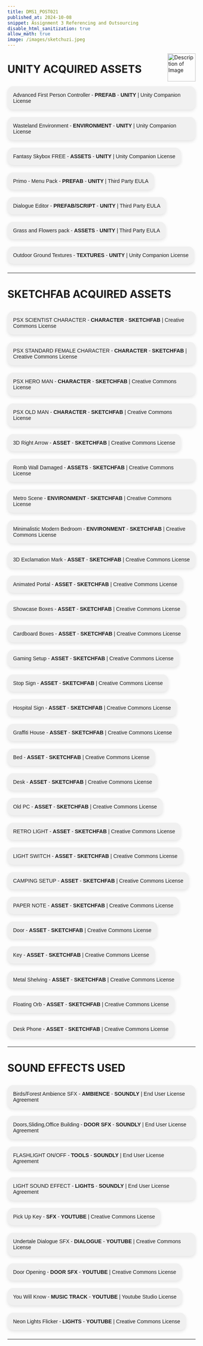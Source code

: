 ```yaml
---
title: DMS1_POST021
published_at: 2024-10-08
snippet: Assignment 3 Referencing and Outsourcing
disable_html_sanitization: true
allow_math: true
image: /images/sketchuzi.jpeg
---
```


<img src="https://i.pinimg.com/originals/4a/55/c3/4a55c3a273541901ee3c82e91ddb3f2f.gif" alt="Description of Image" style="float:right; margin-left:20px; width:75px; height:auto;">

# **UNITY ACQUIRED ASSETS**


<ul class="custom-list">
  <li>Advanced First Person Controller - <strong>PREFAB</strong> - <strong>UNITY</strong> | Unity Companion License</li>
  <li>Wasteland Environment - <strong>ENVIRONMENT</strong> - <strong>UNITY</strong> | Unity Companion License</li>
  <li>Fantasy Skybox FREE - <strong>ASSETS</strong> - <strong>UNITY</strong> | Unity Companion License</li>
  <li>Primo - Menu Pack - <strong>PREFAB</strong> - <strong>UNITY</strong> | Third Party EULA</li>
  <li>Dialogue Editor - <strong>PREFAB/SCRIPT</strong> - <strong>UNITY</strong> | Third Party EULA</li>
  <li>Grass and Flowers pack - <strong>ASSETS</strong> - <strong>UNITY</strong> | Third Party EULA</li>
  <li>Outdoor Ground Textures - <strong>TEXTURES</strong> - <strong>UNITY</strong> | Unity Companion License</li>
</ul>

<style>
.custom-list {
  list-style-type: none; /* Remove default bullets */
  padding: 0; /* Remove default padding */
}

.custom-list li {
  background-color: #f0f0f0; /* Light background color */
  padding: 15px; /* Padding inside each list item */
  margin: 10px 0; /* Spacing between list items */
  border-radius: 15px; /* Rounded corners */
  display: inline-block; /* Ensure the background fits the text size */
  width: fit-content; /* The box only as wide as the content */
  box-shadow: 0 4px 8px rgba(0, 0, 0, 0.1); /* Light shadow for a subtle 3D effect */
  font-family: Arial, sans-serif;
}
</style>

---

# **SKETCHFAB ACQUIRED ASSETS**

<ul class="custom-list">
  <li>PSX SCIENTIST CHARACTER - <strong>CHARACTER</strong> - <strong>SKETCHFAB</strong> | Creative Commons License</li>
  <li>PSX STANDARD FEMALE CHARACTER - <strong>CHARACTER</strong> - <strong>SKETCHFAB</strong> | Creative Commons License</li>
  <li>PSX HERO MAN - <strong>CHARACTER</strong> - <strong>SKETCHFAB</strong> | Creative Commons License</li>
  <li>PSX OLD MAN - <strong>CHARACTER</strong> - <strong>SKETCHFAB</strong> | Creative Commons License</li>
  <li>3D Right Arrow - <strong>ASSET</strong> - <strong>SKETCHFAB</strong> | Creative Commons License</li>
  <li>Romb Wall Damaged - <strong>ASSETS</strong> - <strong>SKETCHFAB</strong> | Creative Commons License</li>
  <li>Metro Scene - <strong>ENVIRONMENT</strong> - <strong>SKETCHFAB</strong> | Creative Commons License</li>
  <li>Minimalistic Modern Bedroom - <strong>ENVIRONMENT</strong> - <strong>SKETCHFAB</strong> | Creative Commons License</li>
  <li>3D Exclamation Mark - <strong>ASSET</strong> - <strong>SKETCHFAB</strong> | Creative Commons License</li>
  <li>Animated Portal - <strong>ASSET</strong> - <strong>SKETCHFAB</strong> | Creative Commons License</li>
  <li>Showcase Boxes - <strong>ASSET</strong> - <strong>SKETCHFAB</strong> | Creative Commons License</li>
  <li>Cardboard Boxes - <strong>ASSET</strong> - <strong>SKETCHFAB</strong> | Creative Commons License</li>
  <li>Gaming Setup - <strong>ASSET</strong> - <strong>SKETCHFAB</strong> | Creative Commons License</li>
  <li>Stop Sign - <strong>ASSET</strong> - <strong>SKETCHFAB</strong> | Creative Commons License</li>
  <li>Hospital Sign - <strong>ASSET</strong> - <strong>SKETCHFAB</strong> | Creative Commons License</li>
  <li>Graffiti House - <strong>ASSET</strong> - <strong>SKETCHFAB</strong> | Creative Commons License</li>
  <li>Bed - <strong>ASSET</strong> - <strong>SKETCHFAB</strong> | Creative Commons License</li>
  <li>Desk - <strong>ASSET</strong> - <strong>SKETCHFAB</strong> | Creative Commons License</li>
  <li>Old PC - <strong>ASSET</strong> - <strong>SKETCHFAB</strong> | Creative Commons License</li>
  <li>RETRO LIGHT - <strong>ASSET</strong> - <strong>SKETCHFAB</strong> | Creative Commons License</li>
  <li>LIGHT SWITCH - <strong>ASSET</strong> - <strong>SKETCHFAB</strong> | Creative Commons License</li>
  <li>CAMPING SETUP - <strong>ASSET</strong> - <strong>SKETCHFAB</strong> | Creative Commons License</li>
  <li>PAPER NOTE - <strong>ASSET</strong> - <strong>SKETCHFAB</strong> | Creative Commons License</li>
  <li>Door - <strong>ASSET</strong> - <strong>SKETCHFAB</strong> | Creative Commons License</li>
  <li>Key - <strong>ASSET</strong> - <strong>SKETCHFAB</strong> | Creative Commons License</li>
  <li>Metal Shelving - <strong>ASSET</strong> - <strong>SKETCHFAB</strong> | Creative Commons License</li>
  <li>Floating Orb - <strong>ASSET</strong> - <strong>SKETCHFAB</strong> | Creative Commons License</li>
  <li>Desk Phone - <strong>ASSET</strong> - <strong>SKETCHFAB</strong> | Creative Commons License</li>
</ul>

<style>
.custom-list {
  list-style-type: none; /* Remove default bullets */
  padding: 0; /* Remove default padding */
}

.custom-list li {
  background-color: #f0f0f0; /* Light background color */
  padding: 15px; /* Padding inside each list item */
  margin: 10px 0; /* Spacing between list items */
  border-radius: 15px; /* Rounded corners */
  display: inline-block; /* Ensure the background fits the text size */
  width: fit-content; /* The box only as wide as the content */
  box-shadow: 0 4px 8px rgba(0, 0, 0, 0.1); /* Light shadow for a subtle 3D effect */
  font-family: Arial, sans-serif;
}
</style>

---

# **SOUND EFFECTS USED**

<ul class="custom-list">
  <li>Birds/Forest Ambience SFX - <strong>AMBIENCE</strong> - <strong>SOUNDLY</strong> | End User License Agreement</li>
  <li>Doors,Sliding,Office Building - <strong>DOOR SFX</strong> - <strong>SOUNDLY</strong> | End User License Agreement</li>
  <li>FLASHLIGHT ON/OFF - <strong>TOOLS</strong> - <strong>SOUNDLY</strong> | End User License Agreement</li>
  <li>LIGHT SOUND EFFECT - <strong>LIGHTS</strong> - <strong>SOUNDLY</strong> | End User License Agreement   </li>
  <li>Pick Up Key - <strong>SFX</strong> - <strong>YOUTUBE</strong> | Creative Commons License</li>
  <li>Undertale Dialogue SFX - <strong>DIALOGUE</strong> - <strong>YOUTUBE</strong> | Creative Commons License</li>
  <li>Door Opening - <strong>DOOR SFX</strong> - <strong>YOUTUBE</strong> | Creative Commons License</li>
  <li>You Will Know - <strong>MUSIC TRACK</strong> - <strong>YOUTUBE</strong> | Youtube Studio License</li>
  <li>Neon Lights Flicker - <strong>LIGHTS</strong> - <strong>YOUTUBE</strong> | Creative Commons License</li>
</ul>

<style>
.custom-list {
  list-style-type: none; /* Remove default bullets */
  padding: 0; /* Remove default padding */
}

.custom-list li {
  background-color: #f0f0f0; /* Light background color */
  padding: 15px; /* Padding inside each list item */
  margin: 10px 0; /* Spacing between list items */
  border-radius: 15px; /* Rounded corners */
  display: inline-block; /* Ensure the background fits the text size */
  width: fit-content; /* The box only as wide as the content */
  box-shadow: 0 4px 8px rgba(0, 0, 0, 0.1); /* Light shadow for a subtle 3D effect */
  font-family: Arial, sans-serif;
}
</style>

---